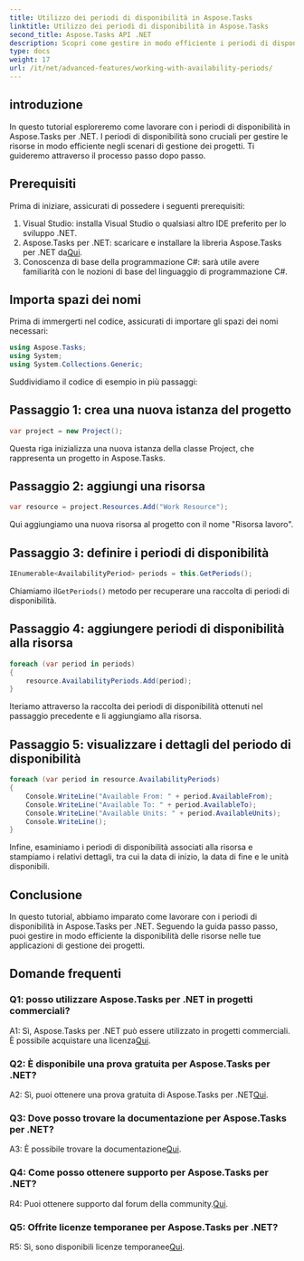```yaml
---
title: Utilizzo dei periodi di disponibilità in Aspose.Tasks
linktitle: Utilizzo dei periodi di disponibilità in Aspose.Tasks
second_title: Aspose.Tasks API .NET
description: Scopri come gestire in modo efficiente i periodi di disponibilità delle risorse utilizzando Aspose.Tasks per .NET. Questa esercitazione fornisce una guida dettagliata per lavorare con i periodi di disponibilità nei progetti .NET.
type: docs
weight: 17
url: /it/net/advanced-features/working-with-availability-periods/
---
```

## introduzione

In questo tutorial esploreremo come lavorare con i periodi di disponibilità in Aspose.Tasks per .NET. I periodi di disponibilità sono cruciali per gestire le risorse in modo efficiente negli scenari di gestione dei progetti. Ti guideremo attraverso il processo passo dopo passo.

## Prerequisiti

Prima di iniziare, assicurati di possedere i seguenti prerequisiti:

1. Visual Studio: installa Visual Studio o qualsiasi altro IDE preferito per lo sviluppo .NET.
2.  Aspose.Tasks per .NET: scaricare e installare la libreria Aspose.Tasks per .NET da[Qui](https://releases.aspose.com/tasks/net/).
3. Conoscenza di base della programmazione C#: sarà utile avere familiarità con le nozioni di base del linguaggio di programmazione C#.

## Importa spazi dei nomi

Prima di immergerti nel codice, assicurati di importare gli spazi dei nomi necessari:

```csharp
using Aspose.Tasks;
using System;
using System.Collections.Generic;


```

Suddividiamo il codice di esempio in più passaggi:

## Passaggio 1: crea una nuova istanza del progetto

```csharp
var project = new Project();
```

Questa riga inizializza una nuova istanza della classe Project, che rappresenta un progetto in Aspose.Tasks.

## Passaggio 2: aggiungi una risorsa

```csharp
var resource = project.Resources.Add("Work Resource");
```

Qui aggiungiamo una nuova risorsa al progetto con il nome "Risorsa lavoro".

## Passaggio 3: definire i periodi di disponibilità

```csharp
IEnumerable<AvailabilityPeriod> periods = this.GetPeriods();
```

 Chiamiamo il`GetPeriods()` metodo per recuperare una raccolta di periodi di disponibilità.

## Passaggio 4: aggiungere periodi di disponibilità alla risorsa

```csharp
foreach (var period in periods)
{
    resource.AvailabilityPeriods.Add(period);
}
```

Iteriamo attraverso la raccolta dei periodi di disponibilità ottenuti nel passaggio precedente e li aggiungiamo alla risorsa.

## Passaggio 5: visualizzare i dettagli del periodo di disponibilità

```csharp
foreach (var period in resource.AvailabilityPeriods)
{
    Console.WriteLine("Available From: " + period.AvailableFrom);
    Console.WriteLine("Available To: " + period.AvailableTo);
    Console.WriteLine("Available Units: " + period.AvailableUnits);
    Console.WriteLine();
}
```

Infine, esaminiamo i periodi di disponibilità associati alla risorsa e stampiamo i relativi dettagli, tra cui la data di inizio, la data di fine e le unità disponibili.

## Conclusione

In questo tutorial, abbiamo imparato come lavorare con i periodi di disponibilità in Aspose.Tasks per .NET. Seguendo la guida passo passo, puoi gestire in modo efficiente la disponibilità delle risorse nelle tue applicazioni di gestione dei progetti.

## Domande frequenti

### Q1: posso utilizzare Aspose.Tasks per .NET in progetti commerciali?

 A1: Sì, Aspose.Tasks per .NET può essere utilizzato in progetti commerciali. È possibile acquistare una licenza[Qui](https://purchase.aspose.com/buy).

### Q2: È disponibile una prova gratuita per Aspose.Tasks per .NET?

 A2: Sì, puoi ottenere una prova gratuita di Aspose.Tasks per .NET[Qui](https://releases.aspose.com/).

### Q3: Dove posso trovare la documentazione per Aspose.Tasks per .NET?

 A3: È possibile trovare la documentazione[Qui](https://reference.aspose.com/tasks/net/).

### Q4: Come posso ottenere supporto per Aspose.Tasks per .NET?

 R4: Puoi ottenere supporto dal forum della community.[Qui](https://forum.aspose.com/c/tasks/15).

### Q5: Offrite licenze temporanee per Aspose.Tasks per .NET?

 R5: Sì, sono disponibili licenze temporanee[Qui](https://purchase.aspose.com/temporary-license/).